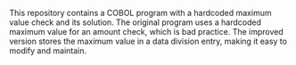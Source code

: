 This repository contains a COBOL program with a hardcoded maximum value check and its solution. The original program uses a hardcoded maximum value for an amount check, which is bad practice. The improved version stores the maximum value in a data division entry, making it easy to modify and maintain.